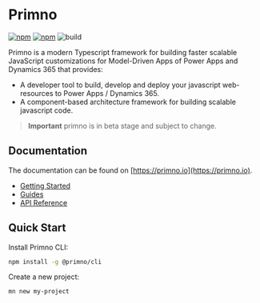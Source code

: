 # Primno

[![npm](https://img.shields.io/npm/v/@primno/core.svg)](https://www.npmjs.com/package/@primno/core)
[![npm](https://img.shields.io/npm/l/@primno/core.svg)](https://github.com/primno/core/blob/main/LICENSE)
![build](https://img.shields.io/github/actions/workflow/status/primno/primno/test-core.yml)

Primno is a modern Typescript framework for building faster scalable JavaScript customizations for Model-Driven Apps of Power Apps and Dynamics 365 that provides:

- A developer tool to build, develop and deploy your javascript web-resources to Power Apps / Dynamics 365.
- A component-based architecture framework for building scalable javascript code.

> **Important**
> primno is in beta stage and subject to change.

## Documentation

The documentation can be found on [https://primno.io](https://primno.io).

- [Getting Started](https://primno.io/docs/getting-started)
- [Guides](https://primno.io/docs/guides)
- [API Reference](https://primno.io/docs/api-reference)

## Quick Start

Install Primno CLI:

```bash
npm install -g @primno/cli
```

Create a new project:

```bash
mn new my-project
```